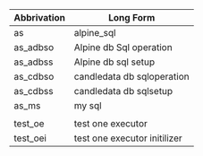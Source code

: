 |Abbrivation|Long Form|
|---------------------|---------------------|
|as|alpine_sql|
|as_adbso|Alpine db Sql operation|
|as_adbss|Alpine db sql setup|
|as_cdbso|candledata db sqloperation|
|as_cdbss|candledata db sqlsetup|
|as_ms|my sql|
|||
|test_oe|test one executor|
|test_oei|test one executor initilizer|
